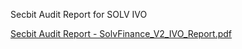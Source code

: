 Secbit Audit Report for SOLV IVO

[Secbit Audit Report - SolvFinance_V2_IVO_Report.pdf](https://github.com/solv-finance/Audit/blob/main/Secbit/SolvFinance_V2_IVO_Report.pdf)


